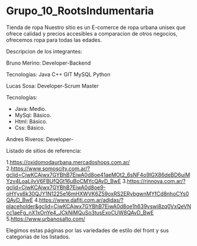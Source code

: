 # Grupo_10_RootsIndumentaria
Tienda de ropa
Nuestro sitio es un E-comerce de ropa urbana unisex que ofrece calidad y precios accesibles a comparacion de otros negocios, ofrecemos ropa para todas las edades.

Descripcion de los integrantes:

Bruno Merino: Developer-Backend

Tecnologías:
Java
C++
GIT
MySQL
Python

Lucas Sosa: Developer-Scrum Master

Tecnologías:
- Java: Medio.
- MySql: Básico.
- Html: Básico.
- Css: Básico.

Andres Riveros: Developer-

Listado de sitios de referencia:

1.https://oxidomodaurbana.mercadoshops.com.ar/
2.https://www.somoscity.com.ar/?gclid=CjwKCAjwx7GYBhB7EiwA0d8oe41aeMOt2_6sNF4o9lGX86deBD6uiMYzv4LoaLjIvV6FBUfQGt16uBoCMYcQAvD_BwE
3.https://rinnova.com.ar/?gclid=CjwKCAjwx7GYBhB7EiwA0d8oe9-oHYyx6k30QJY1N1225e16mHXWVK6Z59oxRS2ERybgwnMYfCd8nhoCYs0QAvD_BwE
4.https://www.dafiti.com.ar/adidas/?placeholder&gclid=CjwKCAjwx7GYBhB7EiwA0d8oe1h639vswi8zq0VxQeVNcc1aeFg_nX1xOnYe4_JCkNiMQuSo3tusExoCUW8QAvD_BwE
5.https://www.urbanosalto.com/

Elegimos estas páginas por las variedades de estilo del front y sus categorias de los listados.
